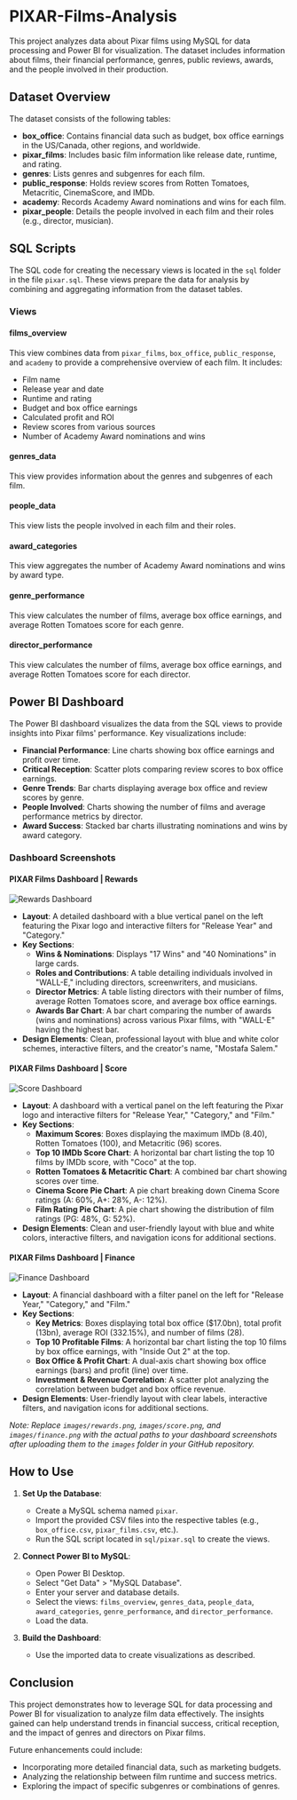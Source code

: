 # PIXAR-Films-Analysis
This project analyzes data about Pixar films using MySQL for data processing and Power BI for visualization. The dataset includes information about films, their financial performance, genres, public reviews, awards, and the people involved in their production.

## Dataset Overview

The dataset consists of the following tables:

- **box_office**: Contains financial data such as budget, box office earnings in the US/Canada, other regions, and worldwide.
- **pixar_films**: Includes basic film information like release date, runtime, and rating.
- **genres**: Lists genres and subgenres for each film.
- **public_response**: Holds review scores from Rotten Tomatoes, Metacritic, CinemaScore, and IMDb.
- **academy**: Records Academy Award nominations and wins for each film.
- **pixar_people**: Details the people involved in each film and their roles (e.g., director, musician).

## SQL Scripts

The SQL code for creating the necessary views is located in the `sql` folder in the file `pixar.sql`. These views prepare the data for analysis by combining and aggregating information from the dataset tables.

### Views

#### films_overview

This view combines data from `pixar_films`, `box_office`, `public_response`, and `academy` to provide a comprehensive overview of each film. It includes:

- Film name
- Release year and date
- Runtime and rating
- Budget and box office earnings
- Calculated profit and ROI
- Review scores from various sources
- Number of Academy Award nominations and wins

#### genres_data

This view provides information about the genres and subgenres of each film.

#### people_data

This view lists the people involved in each film and their roles.

#### award_categories

This view aggregates the number of Academy Award nominations and wins by award type.

#### genre_performance

This view calculates the number of films, average box office earnings, and average Rotten Tomatoes score for each genre.

#### director_performance

This view calculates the number of films, average box office earnings, and average Rotten Tomatoes score for each director.

## Power BI Dashboard

The Power BI dashboard visualizes the data from the SQL views to provide insights into Pixar films' performance. Key visualizations include:

- **Financial Performance**: Line charts showing box office earnings and profit over time.
- **Critical Reception**: Scatter plots comparing review scores to box office earnings.
- **Genre Trends**: Bar charts displaying average box office and review scores by genre.
- **People Involved**: Charts showing the number of films and average performance metrics by director.
- **Award Success**: Stacked bar charts illustrating nominations and wins by award category.

### Dashboard Screenshots

#### PIXAR Films Dashboard | Rewards

![Rewards Dashboard](images/rewards.png)

- **Layout**: A detailed dashboard with a blue vertical panel on the left featuring the Pixar logo and interactive filters for "Release Year" and "Category."
- **Key Sections**:
  - **Wins & Nominations**: Displays "17 Wins" and "40 Nominations" in large cards.
  - **Roles and Contributions**: A table detailing individuals involved in "WALL-E," including directors, screenwriters, and musicians.
  - **Director Metrics**: A table listing directors with their number of films, average Rotten Tomatoes score, and average box office earnings.
  - **Awards Bar Chart**: A bar chart comparing the number of awards (wins and nominations) across various Pixar films, with "WALL-E" having the highest bar.
- **Design Elements**: Clean, professional layout with blue and white color schemes, interactive filters, and the creator's name, "Mostafa Salem."

#### PIXAR Films Dashboard | Score

![Score Dashboard](ScorePage.png)

- **Layout**: A dashboard with a vertical panel on the left featuring the Pixar logo and interactive filters for "Release Year," "Category," and "Film."
- **Key Sections**:
  - **Maximum Scores**: Boxes displaying the maximum IMDb (8.40), Rotten Tomatoes (100), and Metacritic (96) scores.
  - **Top 10 IMDb Score Chart**: A horizontal bar chart listing the top 10 films by IMDb score, with "Coco" at the top.
  - **Rotten Tomatoes & Metacritic Chart**: A combined bar chart showing scores over time.
  - **Cinema Score Pie Chart**: A pie chart breaking down Cinema Score ratings (A: 60%, A+: 28%, A-: 12%).
  - **Film Rating Pie Chart**: A pie chart showing the distribution of film ratings (PG: 48%, G: 52%).
- **Design Elements**: Clean and user-friendly layout with blue and white colors, interactive filters, and navigation icons for additional sections.

#### PIXAR Films Dashboard | Finance

![Finance Dashboard](FinancePage.png)

- **Layout**: A financial dashboard with a filter panel on the left for "Release Year," "Category," and "Film."
- **Key Sections**:
  - **Key Metrics**: Boxes displaying total box office ($17.0bn), total profit (13bn), average ROI (332.15%), and number of films (28).
  - **Top 10 Profitable Films**: A horizontal bar chart listing the top 10 films by box office earnings, with "Inside Out 2" at the top.
  - **Box Office & Profit Chart**: A dual-axis chart showing box office earnings (bars) and profit (line) over time.
  - **Investment & Revenue Correlation**: A scatter plot analyzing the correlation between budget and box office revenue.
- **Design Elements**: User-friendly layout with clear labels, interactive filters, and navigation icons for additional sections.

*Note: Replace `images/rewards.png`, `images/score.png`, and `images/finance.png` with the actual paths to your dashboard screenshots after uploading them to the `images` folder in your GitHub repository.*

## How to Use

1. **Set Up the Database**:
   - Create a MySQL schema named `pixar`.
   - Import the provided CSV files into the respective tables (e.g., `box_office.csv`, `pixar_films.csv`, etc.).
   - Run the SQL script located in `sql/pixar.sql` to create the views.

2. **Connect Power BI to MySQL**:
   - Open Power BI Desktop.
   - Select "Get Data" > "MySQL Database".
   - Enter your server and database details.
   - Select the views: `films_overview`, `genres_data`, `people_data`, `award_categories`, `genre_performance`, and `director_performance`.
   - Load the data.

3. **Build the Dashboard**:
   - Use the imported data to create visualizations as described.

## Conclusion

This project demonstrates how to leverage SQL for data processing and Power BI for visualization to analyze film data effectively. The insights gained can help understand trends in financial success, critical reception, and the impact of genres and directors on Pixar films.

Future enhancements could include:

- Incorporating more detailed financial data, such as marketing budgets.
- Analyzing the relationship between film runtime and success metrics.
- Exploring the impact of specific subgenres or combinations of genres.
